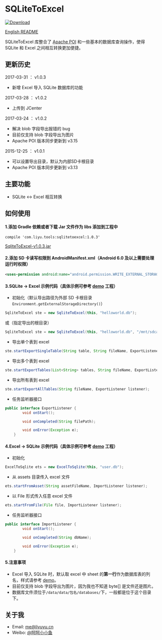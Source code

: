 # SQLiteToExcel

[ ![Download](https://api.bintray.com/packages/li-yu/maven/SQLiteToExcel/images/download.svg) ](https://bintray.com/li-yu/maven/SQLiteToExcel/_latestVersion)

[English README](README-EN.md)

SQLiteToExcel 库整合了 [Apache POI](http://poi.apache.org/) 和一些基本的数据库查询操作，使得 SQLite 和 Excel 之间相互转换更加便捷。

## 更新历史
2017-03-31 ： v1.0.3 
- 新增 Excel 导入 SQLite 数据库的功能

2017-03-28 ： v1.0.2 
- 上传到 JCenter

2017-03-24 ： v1.0.2 
- 解决 blob 字段导出报错的 bug
- 目前仅支持 blob 字段导出为图片
- Apache POI 版本同步更新到 v3.15

2015-12-25 ： v1.0.1 
- 可以设置导出目录，默认为内部SD卡根目录
- Apache POI 版本同步更新到 v3.13

## 主要功能
* SQLite <-> Excel 相互转换

## 如何使用
#### 1.添加 Gradle 依赖或者下载 Jar 文件作为 libs 添加到工程中
``` Gradle
compile 'com.liyu.tools:sqlitetoexcel:1.0.3'
```
[SqliteToExcel-v1.0.3.jar](https://github.com/li-yu/SQLiteToExcel/releases)
#### 2.添加 SD 卡读写权限到 AndroidManifest.xml（Android 6.0 及以上需要处理运行时权限）
```xml
<uses-permission android:name="android.permission.WRITE_EXTERNAL_STORAGE" />
```

#### 3.SQLite -> Excel 示例代码（具体示例可参考 [demo](https://github.com/li-yu/SQLiteToExcel/blob/master/app/src/main/java/com/liyu/demo/MainActivity.java) 工程）
* 初始化（默认导出路径为外部 SD 卡根目录 ```Environment.getExternalStorageDirectory()```）
```java
SqliteToExcel ste = new SqliteToExcel(this, "helloworld.db");
```
或（指定导出的根目录）
```java
SqliteToExcel ste = new SqliteToExcel(this, "helloworld.db", "/mnt/sdcard/myfiles/");
```
* 导出单个表到 excel
```java
ste.startExportSingleTable(String table, String fileName, ExportListener listener);
```
* 导出多个表到 excel
```java
ste.startExportTables(List<String> tables, String fileName, ExportListener listener);
```
* 导出所有表到 excel
```java
ste.startExportAllTables(String fileName, ExportListener listener);
```
* 任务监听器接口
```java
public interface ExportListener {
        void onStart();

        void onCompleted(String filePath);

        void onError(Exception e);
    }
```

#### 4.Excel -> SQLite 示例代码（具体示例可参考 [demo](https://github.com/li-yu/SQLiteToExcel/blob/master/app/src/main/java/com/liyu/demo/MainActivity.java) 工程）
* 初始化
```java
ExcelToSqlite ets = new ExcelToSqlite(this, "user.db");
```
* 从 assets 目录传入 excel 文件
```java
ets.startFromAsset(String assetFileName, ImportListener listener);
```
* 以 File 形式传入任意 excel 文件
```java
ets.startFromFile(File file, ImportListener listener);
```
* 任务监听器接口
```java
public interface ImportListener {
        void onStart();

        void onCompleted(String dbName);

        void onError(Exception e);
    }
```

#### 5.注意事项
* Excel 导入 SQLite 时，默认取 excel 中 sheet 的**第一行**作为数据库表的列名，样式请参考 [demo](https://github.com/li-yu/SQLiteToExcel/blob/master/app/src/main/assets/user.xls)。
* 目前仅支持 blob 字段导出为图片，因为我也不知道 byte[] 是文件还是图片。
* 数据库文件须位于```/data/data/包名/databases/```下，一般都是位于这个目录下。

## 关于我
* Email: [me@liyuyu.cn](mailto:me@liyuyu.cn)
* Weibo: [@呵呵小小鱼](http://weibo.com/u/1241167880)
